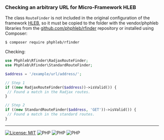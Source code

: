 ### Checking an arbitrary URL for Micro-Framework HLEB


The class `RouteFinder` is not included in the original configuration of the framework [HLEB](https://github.com/phphleb/hleb), so it must be copied to the folder with the vendor/phphleb  libraries from the [github.com/phphleb/rfinder](https://github.com/phphleb/rfinder)  repository or installed using Composer:

 ```bash
 $ composer require phphleb/rfinder
 ```

Checking:
 ```php
use Phphleb\Rfinder\RadjaxRouteFinder;
use Phphleb\Rfinder\StandardRouteFinder;

$address = '/example/url/address/';

// Step 1
if ((new RadjaxRouteFinder($address))->isValid()) {
  // Found a match in the Radjax routes.
}

// Step 2
if ((new StandardRouteFinder($address, 'GET'))->isValid()) {
  // Found a match in the standard routes.
}


```

-----------------------------------

[![License: MIT](https://img.shields.io/badge/License-MIT%20(Free)-brightgreen.svg)](https://github.com/phphleb/draft/blob/main/LICENSE) ![PHP](https://img.shields.io/badge/PHP-7-blue) ![PHP](https://img.shields.io/badge/PHP-8-blue) ![PHP](https://img.shields.io/badge/HLEB%20Framework->=1.5.73-brightgreen)

